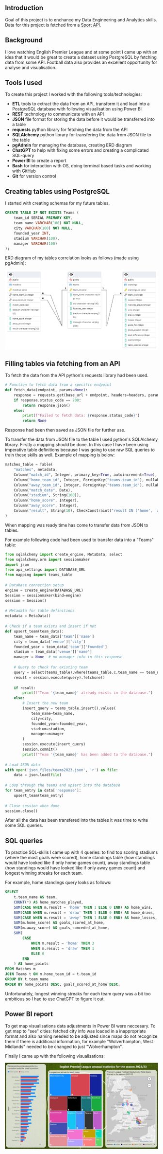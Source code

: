 ## Introduction

Goal of this project is to enchance my Data Engineering and Analytics skills. Data for this project is fetched from a [Sport API](https://dashboard.api-football.com/).

## Background

I love watching English Premier League and at some point I came up with an idea that it would be great to create a dataset using PostgreSQL by fetching data from some API. Football data also provides an excellent opportunity for analyse and visualisation.

## Tools I used

To create this project I worked with the following tools/technologies:

- **ETL** tools to extract the data from an API, transform it and load into a PostgreSQL database with following visualisation using Power BI
- **REST** technology to communicate with an API
- **JSON** file format for storing the data before it would be transferred into a table
- **requests** python library for fetching the data from the API
- **SQLAlchemy** python library for transfering the data from JSON file to the table
- **pgAdmin** for managing the database, creating ERD diagram
- **ChatGPT** to help with fixing some errors and creating a complicated SQL-query
- **Power BI** to create a report
- **Bash** for interaction with OS, doing terminal based tasks and working with GitHub
- **Git** for version control

## Creating tables using PostgreSQL

I started with creating schemas for my future tables.

```sql
CREATE TABLE IF NOT EXISTS Teams (
    team_id SERIAL PRIMARY KEY,
    team_name VARCHAR(100) NOT NULL,
    city VARCHAR(100) NOT NULL,
    founded_year INT,
    stadium VARCHAR(100),
    manager VARCHAR(100)
);
```

ERD diagram of my tables correlation looks as follows (made using pgAdmin):

![ERD diagram](img/ERD.png)

## Filling tables via fetching from an API

To fetch the data from the API python's requests library had been used.

```python
# Function to fetch data from a specific endpoint
def fetch_data(endpoint, params=None):
    response = requests.get(base_url + endpoint, headers=headers, params=params)
    if response.status_code == 200:
        return response.json()
    else:
        print(f"Failed to fetch data: {response.status_code}")
        return None
```

Response had been then saved as JSON file for further use.

To transfer the data from JSON file to the table I used python's SQLAlchemy library.
Firstly a mapping should be done. In this case I have been using imperative table definitions because I was going to use raw SQL queries to train these skills as well. Example of mapping is below:

```python
matches_table = Table(
    "matches", metadata,
    Column("match_id", Integer, primary_key=True, autoincrement=True),
    Column("home_team_id", Integer, ForeignKey("teams.team_id"), nullable=False),
    Column("away_team_id", Integer, ForeignKey("teams.team_id"), nullable=False),
    Column("match_date", Date),
    Column("stadium", String(100)),
    Column("home_score", Integer),
    Column("away_score", Integer),
    Column("result", String(10), CheckConstraint("result IN ('home', 'away', 'draw')"))
)
```

When mapping was ready time has come to transfer data from JSON to tables.

For example following code had been used to transfer data into a "Teams" table:

```python
from sqlalchemy import create_engine, MetaData, select
from sqlalchemy.orm import sessionmaker
import json
from api_settings import DATABASE_URL
from mapping import teams_table

# Database connection setup
engine = create_engine(DATABASE_URL)
Session = sessionmaker(bind=engine)
session = Session()

# Metadata for table definitions
metadata = MetaData()

# Check if a team exists and insert if not
def upsert_team(team_data):
    team_name = team_data['team']['name']
    city = team_data['venue']['city']
    founded_year = team_data['team']['founded']
    stadium = team_data['venue']['name']
    manager = None  # no manager info in this response

    # Query to check for existing team
    query = select(teams_table).where(teams_table.c.team_name == team_name)
    result = session.execute(query).fetchone()

    if result:
        print(f"Team '{team_name}' already exists in the database.")
    else:
        # Insert the new team
        insert_query = teams_table.insert().values(
            team_name=team_name,
            city=city,
            founded_year=founded_year,
            stadium=stadium,
            manager=manager
        )
        session.execute(insert_query)
        session.commit()
        print(f"Team '{team_name}' has been added to the database.")

# Load JSON data
with open('json_files/teams2023.json', 'r') as file:
    data = json.load(file)

# Loop through the teams and upsert into the database
for team_entry in data['response']:
    upsert_team(team_entry)

# Close session when done
session.close()
```

After all the data has been transfered into the tables it was time to write some SQL queries.

## SQL queries

To practice SQL-skills I came up with 4 queries: to find top scoring stadiums (where the most goals were scored), home standings table (how standings would have looked like if only home games count), away standings table (how standings would have looked like if only away games count) and longest winning streaks for each team.

For example, home standings query looks as follows:

```sql
SELECT
    t.team_name AS team,
    COUNT(*) AS home_matches_played,
    SUM(CASE WHEN m.result = 'home' THEN 1 ELSE 0 END) AS home_wins,
    SUM(CASE WHEN m.result = 'draw' THEN 1 ELSE 0 END) AS home_draws,
    SUM(CASE WHEN m.result = 'away' THEN 1 ELSE 0 END) AS home_losses,
    SUM(m.home_score) AS goals_scored_at_home,
    SUM(m.away_score) AS goals_conceded_at_home,
    SUM(
        CASE
            WHEN m.result = 'home' THEN 3
            WHEN m.result = 'draw' THEN 1
            ELSE 0
        END
    ) AS home_points
FROM Matches m
JOIN Teams t ON m.home_team_id = t.team_id
GROUP BY t.team_name
ORDER BY home_points DESC, goals_scored_at_home DESC;
```

Unfortunately, longest winning streaks for each team query was a bit too ambitious so I had to use ChatGPT to figure it out.

## Power BI report

To get map visualisations data adjustments in Power BI were neccesary. To get map to "see" cities: fetched city info was loaded in a inappropriate format and also naming needed to be adjusted since maps do not recognize them if there is additional information, for example "Wolverhampton, West Midlands" needed to be changed to just "Wolverhampton".

Finally I came up with the following visualisations:

![Power BI visualisation](img/Power_BI_visualisation.jpg)

